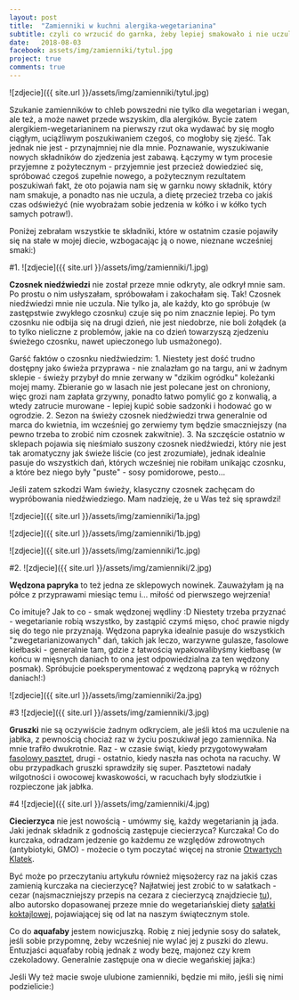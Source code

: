 ```yaml
---
layout: post
title:  "Zamienniki w kuchni alergika-wegetarianina"
subtitle: czyli co wrzucić do garnka, żeby lepiej smakowało i nie uczulało.
date:   2018-08-03
facebook: assets/img/zamienniki/tytul.jpg
project: true
comments: true
---
```


![zdjecie]({{ site.url }}/assets/img/zamienniki/tytul.jpg)

Szukanie zamienników to chleb powszedni nie tylko dla wegetarian i wegan, ale też, a może nawet przede wszyskim, dla alergików. Bycie zatem alergikiem-wegetarianinem na pierwszy rzut oka wydawać by się mogło ciągłym, uciążliwym poszukiwaniem czegoś, co mogłoby się zjeść. Tak jednak nie jest - przynajmniej nie dla mnie. Poznawanie, wyszukiwanie nowych składników do zjedzenia jest zabawą. Łączymy w tym procesie przyjemne z pożytecznym - przyjemnie jest przecież dowiedzieć się, spróbować czegoś zupełnie nowego, a pożytecznym rezultatem poszukiwań fakt, że oto pojawia nam się w garnku nowy składnik, który nam smakuje, a ponadto nas nie uczula, a dietę przecież trzeba co jakiś czas odświeżyć (nie wyobrażam sobie jedzenia w kółko i w kółko tych samych potraw!). 

Poniżej zebrałam wszystkie te składniki, które w ostatnim czasie pojawiły się na stałe w mojej diecie, wzbogacając ją o nowe, nieznane wcześniej smaki:)

#1. ![zdjecie]({{ site.url }}/assets/img/zamienniki/1.jpg)

**Czosnek niedźwiedzi** nie został przeze mnie odkryty, ale odkrył mnie sam. Po prostu o nim usłyszałam, spróbowałam i zakochałam się. Tak! Czosnek niedźwiedzi mnie nie uczula. Nie tylko ja, ale każdy, kto go spróbuje (w zastępstwie zwykłego czosnku) czuje się po nim znacznie lepiej. Po tym czosnku nie odbija się na drugi dzień, nie jest niedobrze, nie boli żołądek (a to tylko nieliczne z problemów, jakie na co dzień towarzyszą zjedzeniu świeżego czosnku, nawet upieczonego lub usmażonego). 

Garść faktów o czosnku niedźwiedzim:
    1. Niestety jest dość trudno dostępny jako świeża przyprawa - nie znalazłam go na targu, ani w żadnym sklepie - świeży przybył do mnie zerwany w "dzikim ogródku" koleżanki mojej mamy. Zbieranie go w lasach nie jest polecane jest on chroniony, więc grozi nam zapłata grzywny, ponadto łatwo pomylić go z konwalią, a wtedy zatrucie murowane - lepiej kupić sobie sadzonki i hodować go w ogrodzie.
    2. Sezon na świeży czosnek niedźwiedzi trwa generalnie od marca do kwietnia, im wcześniej go zerwiemy tym będzie smaczniejszy (na pewno trzeba to zrobić nim czosnek zakwitnie).
    3. Na szczęście ostatnio w sklepach pojawia się nieśmiało suszony czosnek niedźwiedzi, który nie jest tak aromatyczny jak świeże liście (co jest zrozumiałe), jednak idealnie pasuje do wszystkich dań, których wcześniej nie robiłam unikając czosnku, a które bez niego były "puste" - sosy pomidorowe, pesto... 

Jeśli zatem szkodzi Wam świeży, klasyczny czosnek zachęcam do wypróbowania niedźwiedziego. Mam nadzieję, że u Was też się sprawdzi!

![zdjecie]({{ site.url }}/assets/img/zamienniki/1a.jpg)

![zdjecie]({{ site.url }}/assets/img/zamienniki/1b.jpg)

![zdjecie]({{ site.url }}/assets/img/zamienniki/1c.jpg)


#2. ![zdjecie]({{ site.url }}/assets/img/zamienniki/2.jpg)

**Wędzona papryka** to też jedna ze sklepowych nowinek. Zauważyłam ją na półce z przyprawami miesiąc temu i... miłość od pierwszego wejrzenia!

Co imituje? Jak to co - smak wędzonej wędliny :D Niestety trzeba przyznać - wegetarianie robią wszystko, by zastąpić czymś mięso, choć prawie nigdy się do tego nie przyznają. Wędzona papryka idealnie pasuje do wszystkich "zwegetarianizowanych" dań, takich jak leczo, warzywne gulasze, fasolowe kiełbaski - generalnie tam, gdzie z łatwością wpakowalibyśmy kiełbasę (w końcu w mięsnych daniach to ona jest odpowiedzialna za ten wędzony posmak). Spróbujcie poeksperymentować z wędzoną papryką w różnych daniach!:)

![zdjecie]({{ site.url }}/assets/img/zamienniki/2a.jpg)


#3 ![zdjecie]({{ site.url }}/assets/img/zamienniki/3.jpg)

**Gruszki** nie są oczywiście żadnym odkryciem, ale jeśli ktoś ma uczulenie na jabłka, z pewnością chociaż raz w życiu poszukiwał jego zamiennika. Na mnie trafiło dwukrotnie. Raz - w czasie świąt, kiedy przygotowywałam [fasolowy pasztet](http://pokarmlove.com.pl/swiateczne-smakolyki/), drugi - ostatnio, kiedy naszła nas ochota na racuchy. W obu przypadkach gruszki sprawdziły się super. Pasztetowi nadały wilgotności i owocowej kwaskowości, w racuchach były słodziutkie i rozpieczone jak jabłka.


#4 ![zdjecie]({{ site.url }}/assets/img/zamienniki/4.jpg)

**Ciecierzyca** nie jest nowością - umówmy się, każdy wegetarianin ją jada. Jaki jednak składnik z godnością zastępuje ciecierzyca? Kurczaka! Co do kurczaka, odradzam jedzenie go każdemu ze względów zdrowotnych (antybiotyki, GMO) - możecie o tym poczytać więcej na stronie [Otwartych Klatek](https://www.otwarteklatki.pl/frankenkurczak/). 

Być może po przeczytaniu artykułu również mięsożercy raz na jakiś czas zamienią kurczaka na ciecierzycę? Najłatwiej jest zrobić to w sałatkach - cezar (najsmaczniejszy przepis na cezara z ciecierzycą znajdziecie [tu](http://www.jadlonomia.com/przepisy/weganska-salatka-cezar/)), albo autorsko dopasowanej przeze mnie do wegetariańskiej diety [sałatki koktajlowej](http://pokarmlove.com.pl/swiateczne-smakolyki/), pojawiającej się od lat na naszym świątecznym stole.

Co do **aquafaby** jestem nowicjuszką. Robię z niej jedynie sosy do sałatek, jeśli sobie przypomnę, żeby wcześniej nie wylać jej z puszki do zlewu. Entuzjaści aquafaby robią jednak z wody bezę, majonez czy krem czekoladowy. Generalnie zastępuje ona w diecie wegańskiej jajka:)


Jeśli Wy też macie swoje ulubione zamienniki, będzie mi miło, jeśli się nimi podzielicie:)

